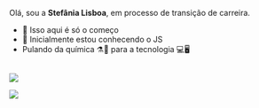 Olá, sou a __Stefânia Lisboa__, em processo de transição de carreira.

- 🚀 Isso aqui é só o começo
- 🌱 Inicialmente estou conhecendo o JS
-  Pulando da química ⚗🧪 para a tecnologia 💻🖥
##
<div>
  <a href="https://instagram.com/tehavila" target="_blank"><img src="https://img.shields.io/badge/-Instagram-%23E4405F?style=for-the-badge&logo=instagram&logoColor=white" target="_blank"></a>
    
  <a href="https://www.linkedin.com/in/stefaniasofiadeavila/" target="_blank"><img src="https://img.shields.io/badge/-LinkedIn-%230077B5?style=for-the-badge&logo=linkedin&logoColor=white" target="_blank"></a> 
</div>
